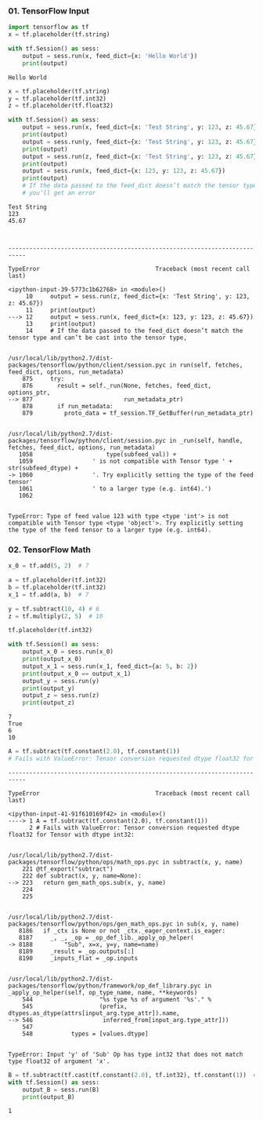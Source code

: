 
### 01. TensorFlow Input


```python
import tensorflow as tf
x = tf.placeholder(tf.string)

with tf.Session() as sess:
    output = sess.run(x, feed_dict={x: 'Hello World'})
    print(output)
```

    Hello World



```python
x = tf.placeholder(tf.string)
y = tf.placeholder(tf.int32)
z = tf.placeholder(tf.float32)

with tf.Session() as sess:
    output = sess.run(x, feed_dict={x: 'Test String', y: 123, z: 45.67})
    print(output)
    output = sess.run(y, feed_dict={x: 'Test String', y: 123, z: 45.67})
    print(output)
    output = sess.run(z, feed_dict={x: 'Test String', y: 123, z: 45.67})
    print(output)
    output = sess.run(x, feed_dict={x: 123, y: 123, z: 45.67})
    print(output)
    # If the data passed to the feed_dict doesn’t match the tensor type and can’t be cast into the tensor type, 
    # you’ll get an error
```

    Test String
    123
    45.67



    ---------------------------------------------------------------------------

    TypeError                                 Traceback (most recent call last)

    <ipython-input-39-5773c1b62768> in <module>()
         10     output = sess.run(z, feed_dict={x: 'Test String', y: 123, z: 45.67})
         11     print(output)
    ---> 12     output = sess.run(x, feed_dict={x: 123, y: 123, z: 45.67})
         13     print(output)
         14     # If the data passed to the feed_dict doesn’t match the tensor type and can’t be cast into the tensor type,


    /usr/local/lib/python2.7/dist-packages/tensorflow/python/client/session.pyc in run(self, fetches, feed_dict, options, run_metadata)
        875     try:
        876       result = self._run(None, fetches, feed_dict, options_ptr,
    --> 877                          run_metadata_ptr)
        878       if run_metadata:
        879         proto_data = tf_session.TF_GetBuffer(run_metadata_ptr)


    /usr/local/lib/python2.7/dist-packages/tensorflow/python/client/session.pyc in _run(self, handle, fetches, feed_dict, options, run_metadata)
       1058                     type(subfeed_val)) +
       1059                 ' is not compatible with Tensor type ' + str(subfeed_dtype) +
    -> 1060                 '. Try explicitly setting the type of the feed tensor'
       1061                 ' to a larger type (e.g. int64).')
       1062 


    TypeError: Type of feed value 123 with type <type 'int'> is not compatible with Tensor type <type 'object'>. Try explicitly setting the type of the feed tensor to a larger type (e.g. int64).


### 02. TensorFlow Math


```python
x_0 = tf.add(5, 2)  # 7

a = tf.placeholder(tf.int32)
b = tf.placeholder(tf.int32)
x_1 = tf.add(a, b)  # 7

y = tf.subtract(10, 4) # 6
z = tf.multiply(2, 5)  # 10

tf.placeholder(tf.int32)

with tf.Session() as sess:
    output_x_0 = sess.run(x_0)
    print(output_x_0)
    output_x_1 = sess.run(x_1, feed_dict={a: 5, b: 2})
    print(output_x_0 == output_x_1)
    output_y = sess.run(y)
    print(output_y)
    output_z = sess.run(z)
    print(output_z)
```

    7
    True
    6
    10



```python
A = tf.subtract(tf.constant(2.0), tf.constant(1))  
# Fails with ValueError: Tensor conversion requested dtype float32 for Tensor with dtype int32:
```


    ---------------------------------------------------------------------------

    TypeError                                 Traceback (most recent call last)

    <ipython-input-41-91f610169f42> in <module>()
    ----> 1 A = tf.subtract(tf.constant(2.0), tf.constant(1))
          2 # Fails with ValueError: Tensor conversion requested dtype float32 for Tensor with dtype int32:


    /usr/local/lib/python2.7/dist-packages/tensorflow/python/ops/math_ops.pyc in subtract(x, y, name)
        221 @tf_export("subtract")
        222 def subtract(x, y, name=None):
    --> 223   return gen_math_ops.sub(x, y, name)
        224 
        225 


    /usr/local/lib/python2.7/dist-packages/tensorflow/python/ops/gen_math_ops.pyc in sub(x, y, name)
       8186   if _ctx is None or not _ctx._eager_context.is_eager:
       8187     _, _, _op = _op_def_lib._apply_op_helper(
    -> 8188         "Sub", x=x, y=y, name=name)
       8189     _result = _op.outputs[:]
       8190     _inputs_flat = _op.inputs


    /usr/local/lib/python2.7/dist-packages/tensorflow/python/framework/op_def_library.pyc in _apply_op_helper(self, op_type_name, name, **keywords)
        544                   "%s type %s of argument '%s'." %
        545                   (prefix, dtypes.as_dtype(attrs[input_arg.type_attr]).name,
    --> 546                    inferred_from[input_arg.type_attr]))
        547 
        548           types = [values.dtype]


    TypeError: Input 'y' of 'Sub' Op has type int32 that does not match type float32 of argument 'x'.



```python
B = tf.subtract(tf.cast(tf.constant(2.0), tf.int32), tf.constant(1))  # 1
with tf.Session() as sess:
    output_B = sess.run(B)
    print(output_B)
```

    1

